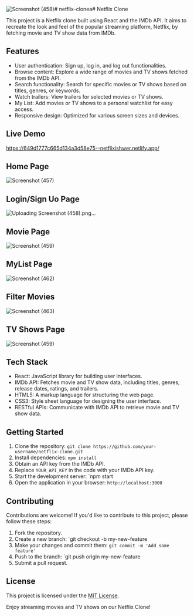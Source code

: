 ![Screenshot (458)](https://github.com/ishwersharma13/netflix-clone/assets/103954615/e9080280-acdb-4578-84a9-fc751506fc2e)# netflix-clonea# Netflix Clone

This project is a Netflix clone built using React and the IMDb API. It aims to recreate the look and feel of the popular streaming platform, Netflix, by fetching movie and TV show data from IMDb.

## Features

- User authentication: Sign up, log in, and log out functionalities.
- Browse content: Explore a wide range of movies and TV shows fetched from the IMDb API.
- Search functionality: Search for specific movies or TV shows based on titles, genres, or keywords.
- Watch trailers: View trailers for selected movies or TV shows.
- My List: Add movies or TV shows to a personal watchlist for easy access.
- Responsive design: Optimized for various screen sizes and devices.



## Live Demo



https://649d1777c665d134a3d58e75--netflixishwer.netlify.app/

## Home Page

![Screenshot (457)](https://github.com/ishwersharma13/netflix-clone/assets/103954615/18dce45e-d89c-4ea0-adaf-e02e0834cd6e)

## Login/Sign Uo Page

![Uploading Screenshot (458).png…]()


## Movie Page

![Screenshot (459)](https://github.com/ishwersharma13/netflix-clone/assets/103954615/3c4cc2ee-eaa5-4419-8570-e5801b28f977)


## MyList Page

![Screenshot (462)](https://github.com/ishwersharma13/netflix-clone/assets/103954615/7639e5cc-ace4-4a7d-88f0-378fb4177011)


## Filter Movies

![Screenshot (463)](https://github.com/ishwersharma13/netflix-clone/assets/103954615/22685149-3a65-4562-b73b-894f6112c432)


## TV Shows Page

![Screenshot (459)](https://github.com/ishwersharma13/netflix-clone/assets/103954615/cc51fca1-bb8e-459e-878a-257ee25c0d36)


## Tech Stack

- React: JavaScript library for building user interfaces.
- IMDb API: Fetches movie and TV show data, including titles, genres, release dates, ratings, and trailers.
- HTML5: A markup language for structuring the web page.
- CSS3: Style sheet language for designing the user interface.
- RESTful APIs: Communicate with IMDb API to retrieve movie and TV show data.

## Getting Started

1. Clone the repository: `git clone https://github.com/your-username/netflix-clone.git`
2. Install dependencies: `npm install`
3. Obtain an API key from the IMDb API.
4. Replace `YOUR_API_KEY` in the code with your IMDb API key.
5. Start the development server: `npm start
6. Open the application in your browser: `http://localhost:3000`

## Contributing

Contributions are welcome! If you'd like to contribute to this project, please follow these steps:

1. Fork the repository.
2. Create a new branch: `git checkout -b my-new-feature
3. Make your changes and commit them: `git commit -m 'Add some feature'`
4. Push to the branch: `git push origin my-new-feature
5. Submit a pull request.

## License

This project is licensed under the [MIT License](LICENSE).

Enjoy streaming movies and TV shows on our Netflix Clone!
